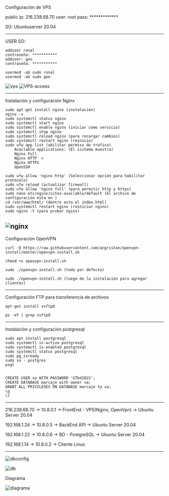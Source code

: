 Configuración de VPS

public ip: 216.238.68.70
user: root
pass: *************

SO: Ubuntuserver 20.04


---------------------------------
USER SO:

	adduser ronal
	contraseña: ***********
	adduser: geo
	contraseña: ***********

	usermod -aG sudo ronal
	usermod -aG sudo geo

![vps](https://user-images.githubusercontent.com/99605908/192432411-1b18e537-ce11-4c97-a873-676bf3404390.png)
![VPS-access](https://user-images.githubusercontent.com/99605908/192432446-266a5cd5-15bf-483e-a3ab-f66efd9cef0b.png)

------------------------------------------

Instalación y configuración Nginx

	sudo apt-get install nginx (instalación)
	nginx -v
	sudo systemctl status nginx
	sudo systemctl start nginx
	sudo systemctl enable nginx (iniciar como servicio)
	sudo systemctl stop nginx
	sudo systemctl reload nginx (para recargar cambios)
	sudo systemctl restart nginx (reinicio)
	sudo ufw app list (abilitar permiso de trafico)
		Available applications: (El sistema muestra)
		Nginx Full
		Nginx HTTP  <
		Nginx HTTPS  
		OpenSSH
		
	sudo ufw allow 'nginx http' (Seleccionar opción para habilitar protocolo)
	sudo ufw reload (actualizar firewall)
	sudo ufw allow 'nginx full' (para permitir http y https)
	sudo nano etc/nginx/sites-available/default (El archivo de configuración esta en )
	cd /var/www/html/ (dentro esta el index.html)	
	sudo systemctl restart nginx (reiniciar nginx)
	sudo nginx -t (para probar nginx)
	
![nginx](https://user-images.githubusercontent.com/99605908/192432462-c80965fd-9b70-433b-b486-6040b981c0f1.png)
--------------------------------------------------------------------------------------

Configuración OpenVPN

	curl -O https://raw.githubusercontent.com/angristan/openvpn-install/master/openvpn-install.sh

	chmod +x openvpn-install.sh

	sudo ./openvpn-install.sh (todo por defecto)

	sudo ./openvpn-install.sh (luego de la instalación para agregar clientes)


--------------------------------------------------------------------------------------

Configuración FTP para transferencia de archivos

	apt-get install vsftpd

	ps -ef | grep vsftpd
-------------------------------------------------------------------------------------

Instalación y configuración postgresql

	sudo apt install postgresql
	sudo systemctl is-active postgresql
	sudo systemctl is-enabled postgresql
	sudo systemctl status postgresql
	sudo pg_isready
	sudo su - postgres
	psql


	CREATE USER sa WITH PASSWORD 'GTbd2022';
	CREATE DATABASE marcaje with owner sa;
	GRANT ALL PRIVILEGES ON DATABASE marcaje to sa;
	\q
	\l
-------------------------------------------------------------------------------------
216.238.68.70 -> 10.8.0.1 -> FrontEnd - VPS(Nginx, OpenVpn) -> Ubuntu Server 20.04

192.168.1.24  -> 10.8.0.5 -> BackEnd API                    -> Ubuntu Server 20.04

192.168.1.22  -> 10.8.0.6 -> BD - PostgreSQL                -> Ubuntu Server 20.04

192.168.1.14  -> 10.8.0.2 -> Cliente Linux

-------------------------------------------------------------------------------------
![dbconfig](https://user-images.githubusercontent.com/99605908/193393112-df36c71c-398f-412c-b4e1-3fcaebc9097e.png)


![db](https://user-images.githubusercontent.com/99605908/193393129-aa98dc08-cf3f-4141-ad12-ce4a061fd664.png)


Diagrama

![diagrama](https://user-images.githubusercontent.com/99605908/193393853-93c94bf3-1d8f-4ef9-860c-189680573be5.png)



